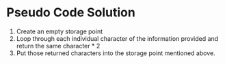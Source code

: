 # Pseudo Code Solution
1. Create an empty storage point
2. Loop through each individual character of the information provided and return the same character * 2
3. Put those returned characters into the storage point mentioned above.
